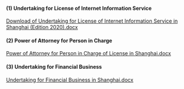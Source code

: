 
#### (1) Undertaking for License of Internet Information Service

[Download of Undertaking for License of Internet Information Service in Shanghai (Edition 2020).docx](https://badownload.s3.cn-north-1.jdcloud-oss.com/buchongziliao/shanghai/fuwuchengnuo.docx)

#### (2) Power of Attorney for Person in Charge

[Power of Attorney for Person in Charge of License in Shanghai.docx](https://badownload.s3.cn-north-1.jdcloud-oss.com/buchongziliao/shanghai/shanghaishouquanshu.docx)

#### (3) Undertaking for Financial Business

[Undertaking for Financial Business in Shanghai.docx](https://badownload.s3.cn-north-1.jdcloud-oss.com/buchongziliao/shanghai/shjrcns.docx)
